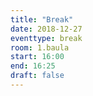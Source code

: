 ```yaml
---
title: "Break"
date: 2018-12-27
eventtype: break
room: 1.baula
start: 16:00
end: 16:25
draft: false
---
```

